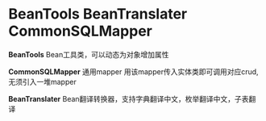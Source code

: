 # BeanTools BeanTranslater CommonSQLMapper
**BeanTools** Bean工具类，可以动态为对象增加属性

**CommonSQLMapper** 通用mapper 用该mapper传入实体类即可调用对应crud,无须引入一堆mapper

**BeanTranslater** Bean翻译转换器，支持字典翻译中文，枚举翻译中文，子表翻译



